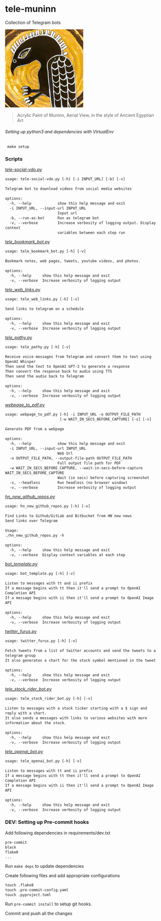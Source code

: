 # tele-muninn

Collection of Telegram bots

![](muninn-logo.jpg)

> Acrylic Paint of Muninn, Aerial View, in the style of Ancient Egyptian Art

###### Setting up python3 and dependencies with VirtualEnv

```
 make setup
```

### Scripts

<!-- START makefile-doc -->
[_tele-social-vdo.py_](https://namuan.github.io/tele-muninn/tele-social-vdo.html)
```
usage: tele-social-vdo.py [-h] [-i INPUT_URL] [-b] [-v]

Telegram bot to download videos from social media websites

options:
  -h, --help            show this help message and exit
  -i INPUT_URL, --input-url INPUT_URL
                        Input url
  -b, --run-as-bot      Run as telegram bot
  -v, --verbose         Increase verbosity of logging output. Display context
                        variables between each step run

```
[_tele_bookmark_bot.py_](https://namuan.github.io/tele-muninn/tele_bookmark_bot.html)
```
usage: tele_bookmark_bot.py [-h] [-v]

Bookmark notes, web pages, tweets, youtube videos, and photos.

options:
  -h, --help     show this help message and exit
  -v, --verbose  Increase verbosity of logging output

```
[_tele_web_links.py_](https://namuan.github.io/tele-muninn/tele_web_links.html)
```
usage: tele_web_links.py [-h] [-v]

Send links to telegram on a schedule

options:
  -h, --help     show this help message and exit
  -v, --verbose  Increase verbosity of logging output

```
[_tele_pathy.py_](https://namuan.github.io/tele-muninn/tele_pathy.html)
```
usage: tele_pathy.py [-h] [-v]

Receive voice messages from Telegram and convert them to text using OpenAI Whisper
Then send the text to OpenAI GPT-3 to generate a response
Then convert the response back to audio using TTS
Then send the audio back to Telegram

options:
  -h, --help     show this help message and exit
  -v, --verbose  Increase verbosity of logging output

```
[_webpage_to_pdf.py_](https://namuan.github.io/tele-muninn/webpage_to_pdf.html)
```
usage: webpage_to_pdf.py [-h] -i INPUT_URL -o OUTPUT_FILE_PATH
                         [-w WAIT_IN_SECS_BEFORE_CAPTURE] [-s] [-v]

Generate PDF from a webpage

options:
  -h, --help            show this help message and exit
  -i INPUT_URL, --input-url INPUT_URL
                        Web Url
  -o OUTPUT_FILE_PATH, --output-file-path OUTPUT_FILE_PATH
                        Full output file path for PDF
  -w WAIT_IN_SECS_BEFORE_CAPTURE, --wait-in-secs-before-capture WAIT_IN_SECS_BEFORE_CAPTURE
                        Wait (in secs) before capturing screenshot
  -s, --headless        Run headless (no browser window)
  -v, --verbose         Increase verbosity of logging output

```
[_hn_new_github_repos.py_](https://namuan.github.io/tele-muninn/hn_new_github_repos.html)
```
usage: hn_new_github_repos.py [-h] [-v]

Find Links to Github/GitLab and Bitbucket from HN new news
Send links over Telegram

Usage:
./hn_new_github_repos.py -h

options:
  -h, --help     show this help message and exit
  -v, --verbose  Display context variables at each step

```
[_bot_template.py_](https://namuan.github.io/tele-muninn/bot_template.html)
```
usage: bot_template.py [-h] [-v]

Listen to messages with tt and ii prefix
If a message begins with tt then it'll send a prompt to OpenAI Completion API
If a message begins with ii then it'll send a prompt to OpenAI Image API

options:
  -h, --help     show this help message and exit
  -v, --verbose  Increase verbosity of logging output

```
[_twitter_furus.py_](https://namuan.github.io/tele-muninn/twitter_furus.html)
```
usage: twitter_furus.py [-h] [-v]

Fetch tweets from a list of twitter accounts and send the tweets to a telegram group
It also generates a chart for the stock symbol mentioned in the tweet

options:
  -h, --help     show this help message and exit
  -v, --verbose  Increase verbosity of logging output

```
[_tele_stock_rider_bot.py_](https://namuan.github.io/tele-muninn/tele_stock_rider_bot.html)
```
usage: tele_stock_rider_bot.py [-h] [-v]

Listen to messages with a stock ticker starting with a $ sign and reply with a chart.
It also sends a messages with links to various websites with more information about the stock.

options:
  -h, --help     show this help message and exit
  -v, --verbose  Increase verbosity of logging output

```
[_tele_openai_bot.py_](https://namuan.github.io/tele-muninn/tele_openai_bot.html)
```
usage: tele_openai_bot.py [-h] [-v]

Listen to messages with tt and ii prefix
If a message begins with tt then it'll send a prompt to OpenAI Completion API
If a message begins with ii then it'll send a prompt to OpenAI Image API

options:
  -h, --help     show this help message and exit
  -v, --verbose  Increase verbosity of logging output

```
<!-- END makefile-doc -->

### DEV: Setting up Pre-commit hooks

Add following dependencies in requirements/dev.txt
```
pre-commit
black
flake8
...
```

Run `make deps` to update dependencies

Create following files and add appropriate configurations
```
touch .flake8
touch .pre-commit-config.yaml
touch .pyproject.toml
```

Run `pre-commit install` to setup git hooks.

Commit and push all the changes
